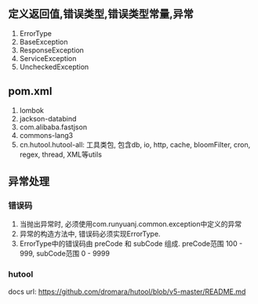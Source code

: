 ## 定义返回值,错误类型,错误类型常量,异常
1. ErrorType
2. BaseException
3. ResponseException
4. ServiceException
5. UncheckedException

## pom.xml
1. lombok
2. jackson-databind
3. com.alibaba.fastjson
4. commons-lang3
5. cn.hutool.hutool-all: 工具类包, 包含db, io, http, cache, bloomFilter, cron, regex, thread, XML等utils

## 异常处理
### 错误码
1. 当抛出异常时, 必须使用com.runyuanj.common.exception中定义的异常
2. 异常的构造方法中, 错误码必须实现ErrorType.
3. ErrorType中的错误码由 preCode 和 subCode 组成. preCode范围 100 - 999, subCode范围 0 - 9999

### hutool
docs url: https://github.com/dromara/hutool/blob/v5-master/README.md
